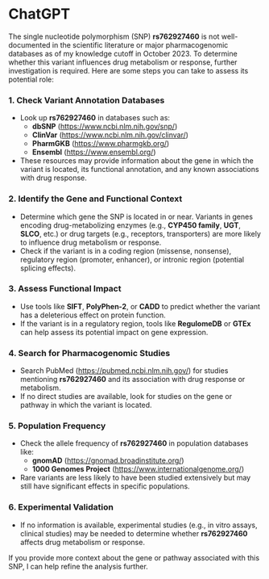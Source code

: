 # ChatGPT

The single nucleotide polymorphism (SNP) **rs762927460** is not well-documented in the scientific literature or major pharmacogenomic databases as of my knowledge cutoff in October 2023. To determine whether this variant influences drug metabolism or response, further investigation is required. Here are some steps you can take to assess its potential role:

### 1. **Check Variant Annotation Databases**
   - Look up **rs762927460** in databases such as:
     - **dbSNP** (https://www.ncbi.nlm.nih.gov/snp/)
     - **ClinVar** (https://www.ncbi.nlm.nih.gov/clinvar/)
     - **PharmGKB** (https://www.pharmgkb.org/)
     - **Ensembl** (https://www.ensembl.org/)
   - These resources may provide information about the gene in which the variant is located, its functional annotation, and any known associations with drug response.

### 2. **Identify the Gene and Functional Context**
   - Determine which gene the SNP is located in or near. Variants in genes encoding drug-metabolizing enzymes (e.g., **CYP450 family**, **UGT**, **SLCO**, etc.) or drug targets (e.g., receptors, transporters) are more likely to influence drug metabolism or response.
   - Check if the variant is in a coding region (missense, nonsense), regulatory region (promoter, enhancer), or intronic region (potential splicing effects).

### 3. **Assess Functional Impact**
   - Use tools like **SIFT**, **PolyPhen-2**, or **CADD** to predict whether the variant has a deleterious effect on protein function.
   - If the variant is in a regulatory region, tools like **RegulomeDB** or **GTEx** can help assess its potential impact on gene expression.

### 4. **Search for Pharmacogenomic Studies**
   - Search PubMed (https://pubmed.ncbi.nlm.nih.gov/) for studies mentioning **rs762927460** and its association with drug response or metabolism.
   - If no direct studies are available, look for studies on the gene or pathway in which the variant is located.

### 5. **Population Frequency**
   - Check the allele frequency of **rs762927460** in population databases like:
     - **gnomAD** (https://gnomad.broadinstitute.org/)
     - **1000 Genomes Project** (https://www.internationalgenome.org/)
   - Rare variants are less likely to have been studied extensively but may still have significant effects in specific populations.

### 6. **Experimental Validation**
   - If no information is available, experimental studies (e.g., in vitro assays, clinical studies) may be needed to determine whether **rs762927460** affects drug metabolism or response.

If you provide more context about the gene or pathway associated with this SNP, I can help refine the analysis further.